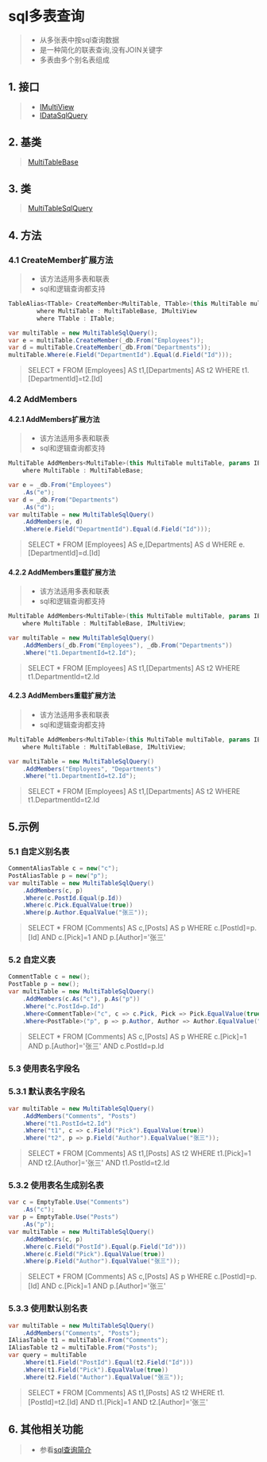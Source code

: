 # sql多表查询
>* 从多张表中按sql查询数据
>* 是一种简化的联表查询,没有JOIN关键字
>* 多表由多个别名表组成

## 1. 接口
>* [IMultiView](xref:ShadowSql.Identifiers.IMultiView)
>* [IDataSqlQuery](xref:ShadowSql.Queries.IDataSqlQuery)

## 2. 基类
>[MultiTableBase](xref:ShadowSql.Join.MultiTableBase)

## 3. 类
>[MultiTableSqlQuery](xref:ShadowSql.Join.MultiTableSqlQuery)

## 4. 方法
### 4.1 CreateMember扩展方法
>* 该方法适用多表和联表
>* sql和逻辑查询都支持
```csharp
TableAlias<TTable> CreateMember<MultiTable, TTable>(this MultiTable multiTable, TTable table)
        where MultiTable : MultiTableBase, IMultiView
        where TTable : ITable;
```
```csharp
var multiTable = new MultiTableSqlQuery();
var e = multiTable.CreateMember(_db.From("Employees"));
var d = multiTable.CreateMember(_db.From("Departments"));
multiTable.Where(e.Field("DepartmentId").Equal(d.Field("Id")));
```
>SELECT * FROM [Employees] AS t1,[Departments] AS t2 WHERE t1.[DepartmentId]=t2.[Id]

### 4.2 AddMembers
#### 4.2.1 AddMembers扩展方法
>* 该方法适用多表和联表
>* sql和逻辑查询都支持
>
```csharp
MultiTable AddMembers<MultiTable>(this MultiTable multiTable, params IEnumerable<IAliasTable> aliasTables)
    where MultiTable : MultiTableBase;
```
```csharp
var e = _db.From("Employees")
    .As("e");
var d = _db.From("Departments")
    .As("d");
var multiTable = new MultiTableSqlQuery()
    .AddMembers(e, d)
    .Where(e.Field("DepartmentId").Equal(d.Field("Id")));
```
>SELECT * FROM [Employees] AS e,[Departments] AS d WHERE e.[DepartmentId]=d.[Id]

#### 4.2.2 AddMembers重载扩展方法
>* 该方法适用多表和联表
>* sql和逻辑查询都支持
```csharp
MultiTable AddMembers<MultiTable>(this MultiTable multiTable, params IEnumerable<ITable> tables)
    where MultiTable : MultiTableBase, IMultiView;
```
```csharp
var multiTable = new MultiTableSqlQuery()
    .AddMembers(_db.From("Employees"), _db.From("Departments"))
    .Where("t1.DepartmentId=t2.Id");
```
>SELECT * FROM [Employees] AS t1,[Departments] AS t2 WHERE t1.DepartmentId=t2.Id

#### 4.2.3 AddMembers重载扩展方法
>* 该方法适用多表和联表
>* sql和逻辑查询都支持
```csharp
MultiTable AddMembers<MultiTable>(this MultiTable multiTable, params IEnumerable<string> tableNames)
    where MultiTable : MultiTableBase, IMultiView;
```
```csharp
var multiTable = new MultiTableSqlQuery()
    .AddMembers("Employees", "Departments")
    .Where("t1.DepartmentId=t2.Id");
```
>SELECT * FROM [Employees] AS t1,[Departments] AS t2 WHERE t1.DepartmentId=t2.Id

## 5.示例
### 5.1 自定义别名表
```csharp
CommentAliasTable c = new("c");
PostAliasTable p = new("p");
var multiTable = new MultiTableSqlQuery()
    .AddMembers(c, p)
    .Where(c.PostId.Equal(p.Id))
    .Where(c.Pick.EqualValue(true))
    .Where(p.Author.EqualValue("张三"));
```
>SELECT * FROM [Comments] AS c,[Posts] AS p WHERE c.[PostId]=p.[Id] AND c.[Pick]=1 AND p.[Author]='张三'

### 5.2 自定义表
```csharp
CommentTable c = new();
PostTable p = new();
var multiTable = new MultiTableSqlQuery()
    .AddMembers(c.As("c"), p.As("p"))
    .Where("c.PostId=p.Id")
    .Where<CommentTable>("c", c => c.Pick, Pick => Pick.EqualValue(true))
    .Where<PostTable>("p", p => p.Author, Author => Author.EqualValue("张三"));
```
>SELECT * FROM [Comments] AS c,[Posts] AS p WHERE c.[Pick]=1 AND p.[Author]='张三' AND c.PostId=p.Id

### 5.3 使用表名字段名
### 5.3.1 默认表名字段名
```csharp
var multiTable = new MultiTableSqlQuery()
    .AddMembers("Comments", "Posts")
    .Where("t1.PostId=t2.Id")
    .Where("t1", c => c.Field("Pick").EqualValue(true))
    .Where("t2", p => p.Field("Author").EqualValue("张三"));
```
>SELECT * FROM [Comments] AS t1,[Posts] AS t2 WHERE t1.[Pick]=1 AND t2.[Author]='张三' AND t1.PostId=t2.Id

### 5.3.2 使用表名生成别名表 
```csharp
var c = EmptyTable.Use("Comments")
    .As("c");
var p = EmptyTable.Use("Posts")
    .As("p");
var multiTable = new MultiTableSqlQuery()
    .AddMembers(c, p)
    .Where(c.Field("PostId").Equal(p.Field("Id")))
    .Where(c.Field("Pick").EqualValue(true))
    .Where(p.Field("Author").EqualValue("张三"));
```
>SELECT * FROM [Comments] AS c,[Posts] AS p WHERE c.[PostId]=p.[Id] AND c.[Pick]=1 AND p.[Author]='张三'

### 5.3.3 使用默认别名表
```csharp
var multiTable = new MultiTableSqlQuery()
    .AddMembers("Comments", "Posts");
IAliasTable t1 = multiTable.From("Comments");
IAliasTable t2 = multiTable.From("Posts");
var query = multiTable
    .Where(t1.Field("PostId").Equal(t2.Field("Id")))
    .Where(t1.Field("Pick").EqualValue(true))
    .Where(t2.Field("Author").EqualValue("张三"));
```
>SELECT * FROM [Comments] AS t1,[Posts] AS t2 WHERE t1.[PostId]=t2.[Id] AND t1.[Pick]=1 AND t2.[Author]='张三'

## 6. 其他相关功能
>* 参看[sql查询简介](./index.md)